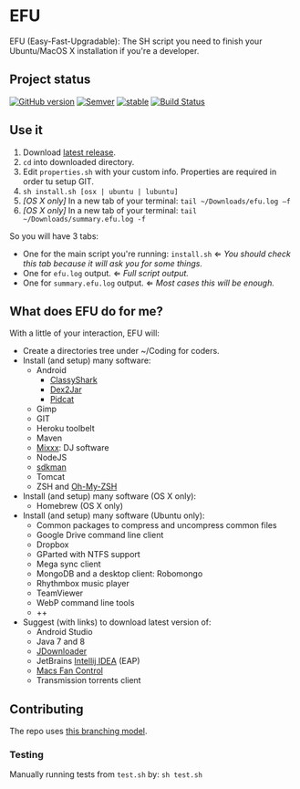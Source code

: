 # EFU

EFU (Easy-Fast-Upgradable): The SH script you need to finish your Ubuntu/MacOS X installation if you're a developer.

## Project status
[![GitHub version](https://badge.fury.io/gh/barriosnahuel%2Fefu.svg)](http://github.com/barriosnahuel/efu/releases)
[![Semver](http://img.shields.io/SemVer/2.0.0.png)](http://semver.org/spec/v2.0.0.html)
[![stable](https://img.shields.io/badge/stability-stable-green.svg)](https://nodejs.org/api/documentation.html#documentation_stability_index)
[![Build Status](https://travis-ci.org/barriosnahuel/efu.svg?branch=master)](https://travis-ci.org/barriosnahuel/efu)

## Use it
1. Download [latest release](https://github.com/barriosnahuel/efu/releases).
2. `cd` into downloaded directory.
3. Edit `properties.sh` with your custom info. Properties are required in order tu setup GIT.
4. `sh install.sh [osx | ubuntu | lubuntu]`
5. *\[OS X only]* In a new tab of your terminal: `tail ~/Downloads/efu.log –f`
6. *\[OS X only]* In a new tab of your terminal: `tail ~/Downloads/summary.efu.log -f`

So you will have 3 tabs:
- One for the main script you're running: `install.sh` ⇐ *You should check this tab because it will ask you for some things.*
- One for `efu.log` output. ⇐ *Full script output.*
- One for `summary.efu.log` output. ⇐ *Most cases this will be enough.*

## What does EFU do for me?
With a little of your interaction, EFU will:
- Create a directories tree under ~/Coding for coders.
- Install (and setup) many software:
  - Android
    - [ClassyShark](https://github.com/google/android-classyshark/)
    - [Dex2Jar](https://github.com/pxb1988/dex2jar)
    - [Pidcat](https://github.com/JakeWharton/pidcat)
  - Gimp
  - GIT
  - Heroku toolbelt
  - Maven  
  - [Mixxx](http://www.mixxx.org/): DJ software
  - NodeJS 
  - [sdkman](http://sdkman.io/)
  - Tomcat  
  - ZSH and [Oh-My-ZSH](https://github.com/robbyrussell/oh-my-zsh)
- Install (and setup) many software (OS X only):
  - Homebrew (OS X only)
- Install (and setup) many software (Ubuntu only):
  - Common packages to compress and uncompress common files
  - Google Drive command line client
  - Dropbox
  - GParted with NTFS support
  - Mega sync client
  - MongoDB and a desktop client: Robomongo
  - Rhythmbox music player
  - TeamViewer
  - WebP command line tools
  - ++
- Suggest (with links) to download latest version of:
  - Android Studio
  - Java 7 and 8
  - [JDownloader](http://jdownloader.org/home/index)
  - JetBrains [Intellij IDEA](https://www.jetbrains.com/idea/) (EAP)
  - [Macs Fan Control](http://www.crystalidea.com/macs-fan-control)
  - Transmission torrents client

## Contributing

The repo uses [this branching model](http://nvie.com/posts/a-successful-git-branching-model/).

### Testing

Manually running tests from `test.sh` by: `sh test.sh`